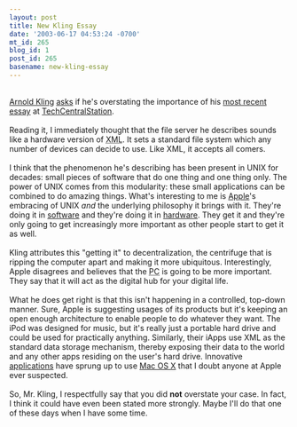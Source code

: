 ```yaml
---
layout: post
title: New Kling Essay
date: '2003-06-17 04:53:24 -0700'
mt_id: 265
blog_id: 1
post_id: 265
basename: new-kling-essay
---
```

<br /><a href="http://www.arnoldkling.com/">Arnold Kling</a> <a href="http://www.corante.com/bottomline/20030601.shtml#40153">asks</a> if he's overstating the importance of his <a href="http://www.techcentralstation.com/1051/techwrapper.jsp?PID=1051-250&amp;CID=1051-061703C">most recent essay</a> at <a href="http://www.techcentralstation.com/">TechCentralStation</a>.<br /><br />Reading it, I immediately thought that the file server he describes sounds like a hardware version of <acronym title="eXtensible Markup Language">XML</acronym>. It sets a standard file system which any number of devices can decide to use. Like XML, it accepts all comers.<br /><br />I think that the phenomenon he's describing has been present in UNIX for decades: small pieces of software that do one thing and one thing only. The power of UNIX comes from this modularity: these small applications can be combined to do amazing things. What's interesting to me is <a href="http://www.apple.com/">Apple</a>'s embracing of UNIX <em>and</em> the underlying philosophy it brings with it. They're doing it in <a href="http://www.apple.com/ilife/">software</a> and they're doing it in <a href="http://www.apple.com/ipod/">hardware</a>. They get it and they're only going to get increasingly more important as other people start to get it as well.<br /><br />Kling attributes this "getting it" to decentralization, the centrifuge that is ripping the computer apart and making it more ubiquitous. Interestingly, Apple disagrees and believes that the <acronym title="Personal Computer">PC</acronym> is going to be more important. They say that it will act as the digital hub for your digital life.<br /><br />What he does get right is that this isn't happening in a controlled, top-down manner. Sure, Apple is suggesting usages of its products but it's keeping an open enough architecture to enable people to do whatever they want. The iPod was designed for music, but it's really just a portable hard drive and could be used for practically anything. Similarly, their iApps use XML as the standard data storage mechanism, thereby exposing their data to the world and any other apps residing on the user's hard drive. Innovative <a href="http://homepage.mac.com/jonassalling/Shareware/Clicker/index.html">applications</a> have sprung up to use <a href="http://www.apple.com/macosx/">Mac OS X</a> that I doubt anyone at Apple ever suspected.<br /><br />So, Mr. Kling, I respectfully say that you did <strong>not</strong> overstate your case. In fact, I think it could have even been stated more strongly. Maybe I'll do that one of these days when I have some time.<br /><br /><br />
